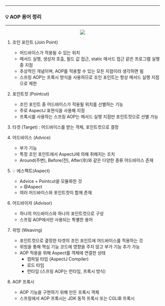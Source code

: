 -----
### 💡 AOP 용어 정리
-----
<div align="center">
<img src="https://github.com/user-attachments/assets/b4b7d244-144c-4426-85a5-71e4a6a3f5f1">
</div>

1. 조인 포인트 (Join Point)
   - 어드바이스가 적용될 수 있는 위치
   - 메서드 실행, 생성자 호출, 필드 값 접근, static 메서드 접근 같은 프로그램 실행 중 지점
   - 추상적인 개념이며, AOP를 적용할 수 있는 모든 지점이라 생각하면 됨
   - 스프링 AOP는 프록시 방식을 사용하므로 조인 포인트는 항상 메서드 실행 지점으로 제한

2. 포인트컷 (Pointcut)
   - 조인 포인트 중 어드바이스가 적용될 위치를 선별하는 기능
   - 주로 AspectJ 표현식을 사용해 지정
   - 프록시를 사용하는 스프링 AOP는 메서드 실행 지점만 포인트컷으로 선별 가능

3. 타겟 (Target) : 어드바이스를 받는 객체, 포인트컷으로 결정

4. 어드바이스 (Advice)
   - 부가 기능
   - 특정 조인 포인트에서 AspectJ에 의해 취해지는 조치
   - Around(주변), Before(전), After(후)와 같은 다양한 종류 어드바이스 존재

5. 💡 에스펙트(Aspect)
   - Advice + Pointcut을 모듈화한 것
   - = @Aspect
   - 여러 어드바이스와 포인트컷이 함께 존재

6. 어드바이저 (Advisor)
   - 하나의 어드바이스와 하나의 포인트컷으로 구성
   - 스프링 AOP에서만 사용되는 특별한 용어

7. 위빙 (Weaving)
   - 포인트컷으로 결정한 타겟의 조인 포인트에 어드바이스를 적용하는 것
   - 위빙을 통해 핵심 기능 코드에 영향을 주지 않고 부가 기능 추가 가능
   - AOP 적용을 위해 Aspect를 객체에 연결한 상태
     + 컴파일 타임 (AspectJ Compiler)
     + 로드 타임
     + 런타임 (스프링 AOP는 런타임, 프록시 방식)

8. AOP 프록시
   - AOP 기능을 구현하기 위해 만든 프록시 객체
   - 스프링에서 AOP 프록시는 JDK 동적 프록시 또는 CGLIB 프록시
   
